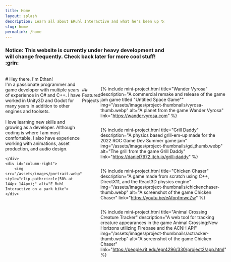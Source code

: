 ```yaml
---
title: Home
layout: splash
description: Learn all about ERuhl Interactive and what he's been up to! 
slug: home
permalink: /home
---
```

<style>
    #column-right
    {
       text-align:center; 
       margin-left:40px;
    }
    #mini-projects
    {
        display: flex; 
        align-content: space-around;
        justify-content: space-between;
        flex-wrap: wrap;
    }

 @media screen and (max-width: 900px) 
 {
    
    #header-intro
    {
        flex-direction: column;
    }
    #column-right
    {
        margin-left:0px;
        margin-top:50px;
    }
 }
 @media screen and (max-width: 600px)
 {
    #mini-projects
    {
        flex-direction: column;
    }
 }
</style>
<h3 class="notice--warning"><b>Notice</b>: This website is currently under heavy development and will change frequently. Check back later for more cool stuff! :grin:</h3>
<br>
# Hey there, I'm Ethan!

<div style="display:flex" id="header-intro">
    <div id="column-left" style="flex-basis: 50%; flex-grow:5;">
I'm a passionate programmer and game developer with multiple years of experience in C# and C++. I have worked in Unity3D and Godot for many years in addition to other engines and toolsets.
<br><br>
I love learning new skills and growing as a developer. Although coding is where I am most comfortable, I also have experience working with animations, asset production, and audio design.

    </div>
    <div id="column-right">
        <img src="/assets/images/portrait.webp" style="clip-path:circle(50% at 144px 144px);" alt="E Ruhl Interactive on a park bike">
    </div>
</div>
<br>
## Featured Projects

<div id="mini-projects" style="">

{% include mini-project.html
    title="Wander Vyrosa"
    description="A commercial remake and release of the game jam game titled \"Untitled Space Game\""
    img="/assets/images/project-thumbnails/vyrosa-thumb.webp"
    alt="A planet from the game Wander Vyrosa"
    link="https://wandervyrosa.com"
%}

{% include mini-project.html
    title="Grill Daddy" description="A physics based grill-em-up made for the 2022 ROC Game Dev Summer game jam"
    img="/assets/images/project-thumbnails/gd_thumb.webp"
    alt="The grill from the game Grill Daddy"
    link="https://daniel7972.itch.io/grill-daddy"
%}

{% include mini-project.html
    title="Chicken Chaser"
    description="A game made from scratch using C++, DirectX11, and the React3D physics engine"
    img="/assets/images/project-thumbnails/chickenchaser-thumb.webp"
    alt="A screenshot of the game Chicken Chaser"
    link="https://youtu.be/eAfopfmwcZw"
%}

{% include mini-project.html
    title="Animal Crossing Creature Tracker"
    description="A web tool for tracking creature appearances in the game Animal Crossing:New Horizons utilizing Firebase and the ACNH API"
    img="/assets/images/project-thumbnails/actracker-thumb.webp"
    alt="A screenshot of the game Chicken Chaser"
    link="https://people.rit.edu/epr4296/330/project2/app.html"
%}

</div>

